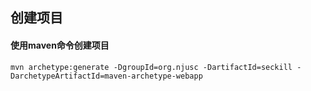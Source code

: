 ## 创建项目
#### 使用maven命令创建项目
```
mvn archetype:generate -DgroupId=org.njusc -DartifactId=seckill -DarchetypeArtifactId=maven-archetype-webapp
```
